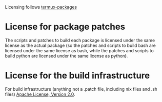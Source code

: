 
Licensing follows [termux-packages](https://github.com/termux/termux-packages)

# License for package patches

The scripts and patches to build each package is licensed under the same
license as the actual package (so the patches and scripts to build bash are
licensed under the same license as bash, while the patches and scripts to build
python are licensed under the same license as python).

# License for the build infrastructure

For build infrastructure (anything not a .patch file, including nix files and .sh files)
[Apache License, Version 2.0](https://www.apache.org/licenses/LICENSE-2.0).
